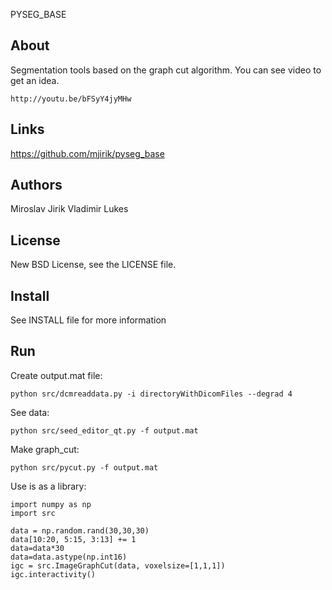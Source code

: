 PYSEG_BASE

About
-----

Segmentation tools based on the graph cut algorithm. You can 
see video to get an idea.

    http://youtu.be/bFSyY4jyMHw


Links
-----

  https://github.com/mjirik/pyseg_base

Authors
-------

Miroslav Jirik
Vladimir Lukes

License
-------

New BSD License, see the LICENSE file.

Install
-------
See INSTALL file for more information

Run
---

Create output.mat file:
    
    python src/dcmreaddata.py -i directoryWithDicomFiles --degrad 4
    
See data:

    python src/seed_editor_qt.py -f output.mat
    
Make graph_cut:

    python src/pycut.py -f output.mat


Use is as a library:

    import numpy as np
    import src
    
    data = np.random.rand(30,30,30)
    data[10:20, 5:15, 3:13] += 1
    data=data*30
    data=data.astype(np.int16)
    igc = src.ImageGraphCut(data, voxelsize=[1,1,1])
    igc.interactivity()
